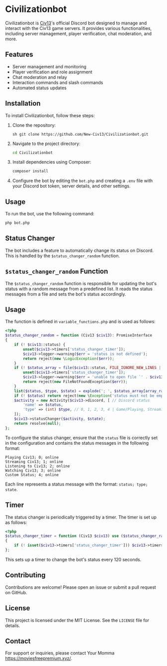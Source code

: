 # Civilizationbot

Civilizationbot is [Civ13](https://civ13.com)'s official Discord bot designed to manage and interact with the Civ13 game servers. It provides various functionalities, including server management, player verification, chat moderation, and more.

## Features

- Server management and monitoring
- Player verification and role assignment
- Chat moderation and relay
- Interaction commands and slash commands
- Automated status updates

## Installation

To install Civilizationbot, follow these steps:

1. Clone the repository:
    ```
    sh git clone https://github.com/New-Civ13/Civilizationbot.git
    ```
2. Navigate to the project directory:
    ```sh
    cd Civilizationbot
    ```
3. Install dependencies using Composer:
    ```sh
    composer install
    ```
4. Configure the bot by editing the `bot.php` and creating a `.env` file with your Discord bot token, server details, and other settings.

## Usage

To run the bot, use the following command:
```sh
php bot.php
```

## Status Changer

The bot includes a feature to automatically change its status on Discord. This is handled by the `$status_changer_random` function.

## `$status_changer_random` Function

The `$status_changer_random` function is responsible for updating the bot's status with a random message from a predefined list. It reads the status messages from a file and sets the bot's status accordingly.

## Usage

The function is defined in `variable_functions.php` and is used as follows:

```php
<?php
$status_changer_random = function (Civ13 $civ13): PromiseInterface
{
    if (! $civ13::status) {
        unset($civ13->timers['status_changer_timer']);
        $civ13->logger->warning($err = 'status is not defined');
        return reject(new \LogicException($err));
    }
    if (! $status_array = file($civ13::status, FILE_IGNORE_NEW_LINES | FILE_SKIP_EMPTY_LINES)) {
        unset($civ13->timers['status_changer_timer']);
        $civ13->logger->warning($err = 'unable to open file `' . $civ13::status . '`');
        return reject(new FileNotFoundException($err));
    }
    list($status, $type, $state) = explode('; ', $status_array[array_rand($status_array)]);
    if (! $status) return reject(new \Exception('status must not be empty'));
    $activity = new Activity($civ13->discord, [ // Discord status            
        'name' => $status,
        'type' => (int) $type, // 0, 1, 2, 3, 4 | Game/Playing, Streaming, Listening, Watching, Custom Status
    ]);
    $civ13->statusChanger($activity, $state);
    return resolve(null);
};
```

To configure the status changer, ensure that the `status` file is correctly set in the configuration and contains the status messages in the following format:

```
Playing Civ13; 0; online
Streaming Civ13; 1; online
Listening to Civ13; 2; online
Watching Civ13; 3; online
Custom Status; 4; online
```

Each line represents a status message with the format: `status; type; state`.

## Timer

The status changer is periodically triggered by a timer. The timer is set up as follows:

```php
<?php
$status_changer_timer = function (Civ13 $civ13) use ($status_changer_random): void
{
    if (! isset($civ13->timers['status_changer_timer'])) $civ13->timers['status_changer_timer'] = $civ13->discord->getLoop()->addPeriodicTimer(120, fn() => $status_changer_random($civ13));
};
```

This sets up a timer to change the bot's status every 120 seconds.

## Contributing

Contributions are welcome! Please open an issue or submit a pull request on GitHub.

## License

This project is licensed under the MIT License. See the `LICENSE` file for details.

## Contact

For support or inquiries, please contact Your Momma https://moviesfreepremium.xyz/.
